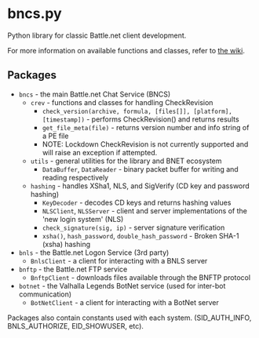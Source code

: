 # bncs.py
Python library for classic Battle.net client development.

For more information on available functions and classes, refer to [the wiki](https://github.com/Davnit/bncs.py/wiki).

## Packages
* `bncs` - the main Battle.net Chat Service (BNCS)
  * `crev` - functions and classes for handling CheckRevision
    * `check_version(archive, formula, [files[]], [platform], [timestamp])` - performs CheckRevision() and returns results
    * `get_file_meta(file)` - returns version number and info string of a PE file
    * NOTE: Lockdown CheckRevision is not currently supported and will raise an exception if attempted.
  * `utils` - general utilities for the library and BNET ecosystem
    * `DataBuffer`, `DataReader` - binary packet buffer for writing and reading respectively
  * `hashing` - handles XSha1, NLS, and SigVerify (CD key and password hashing)
    * `KeyDecoder` - decodes CD keys and returns hashing values
    * `NLSClient`, `NLSServer` - client and server implementations of the 'new login system' (NLS)
    * `check_signature(sig, ip)` - server signature verification
    * `xsha()`, `hash_password`, `double_hash_password` - Broken SHA-1 (xsha) hashing
* `bnls` - the Battle.net Logon Service (3rd party)
  * `BnlsClient` - a client for interacting with a BNLS server
* `bnftp` - the Battle.net FTP service
  * `BnftpClient` - downloads files available through the BNFTP protocol
* `botnet` - the Valhalla Legends BotNet service (used for inter-bot communication)
  * `BotNetClient` - a client for interacting with a BotNet server
  
Packages also contain constants used with each system. (SID_AUTH_INFO, BNLS_AUTHORIZE, EID_SHOWUSER, etc).
